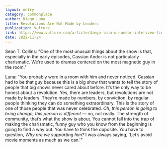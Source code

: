 ```yaml
---
layout: entry
category: commonplace
author: Diego Luna
title: Revolutions Are Not Made by Leaders
publication: Vulture
link: https://www.vulture.com/article/diego-luna-on-andor-interview-finale-narkina-prison-break.html
date: 2022-11-24
---
```


Sean T. Collins: "One of the most unusual things about the show is that, especially in the early episodes, Cassian Andor is not particularly charismatic. We’re used to dramas centered on the most magnetic guy in the room."

Luna: "You probably were in a room with him and never noticed. Cassian had to be that guy because this is a big show that wants to tell the story of people that big shows never cared about before. It’s the only way to be honest about a revolution. Yes, there are leaders, but revolutions are not made by leaders. They’re made by numbers, by conviction, by regular people thinking they can do something extraordinary. This is the story of one of those people that was never celebrated. *Oh, this person is going to bring change, this person is different* — no, not really. The strength of community, that’s what the show is about. You cannot fall into the trap of making the charismatic, funny guy who you know from the beginning is going to find a way out. You have to think the opposite. You have to question, *Why are we supporting him?* I was always saying, 'Let’s avoid movie moments as much as we can.'"
